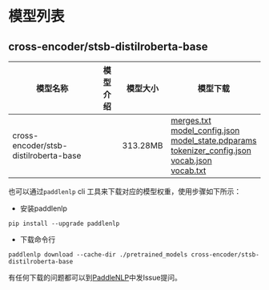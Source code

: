 #  模型列表

## cross-encoder/stsb-distilroberta-base

| 模型名称 | 模型介绍 | 模型大小  | 模型下载 |
| --- | --- | --- | --- |
|cross-encoder/stsb-distilroberta-base|  | 313.28MB | [merges.txt](https://bj.bcebos.com/paddlenlp/models/community/cross-encoder/stsb-distilroberta-base/merges.txt)<br>[model_config.json](https://bj.bcebos.com/paddlenlp/models/community/cross-encoder/stsb-distilroberta-base/model_config.json)<br>[model_state.pdparams](https://bj.bcebos.com/paddlenlp/models/community/cross-encoder/stsb-distilroberta-base/model_state.pdparams)<br>[tokenizer_config.json](https://bj.bcebos.com/paddlenlp/models/community/cross-encoder/stsb-distilroberta-base/tokenizer_config.json)<br>[vocab.json](https://bj.bcebos.com/paddlenlp/models/community/cross-encoder/stsb-distilroberta-base/vocab.json)<br>[vocab.txt](https://bj.bcebos.com/paddlenlp/models/community/cross-encoder/stsb-distilroberta-base/vocab.txt) |

也可以通过`paddlenlp` cli 工具来下载对应的模型权重，使用步骤如下所示：

* 安装paddlenlp

```shell
pip install --upgrade paddlenlp
```

* 下载命令行

```shell
paddlenlp download --cache-dir ./pretrained_models cross-encoder/stsb-distilroberta-base
```

有任何下载的问题都可以到[PaddleNLP](https://github.com/PaddlePaddle/PaddleNLP)中发Issue提问。